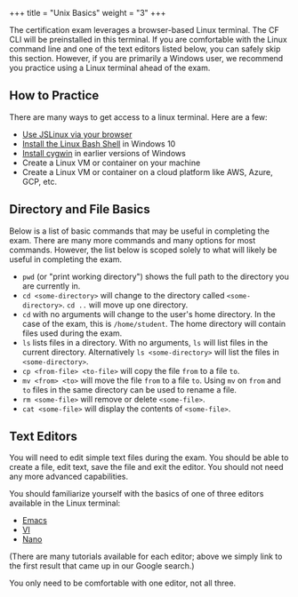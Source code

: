 +++
title = "Unix Basics"
weight = "3"
+++


The certification exam leverages a browser-based Linux terminal. The CF CLI will be preinstalled in this terminal. If you are comfortable with the Linux command line and one of the text editors listed below, you can safely skip this section. However, if you are primarily a Windows user, we recommend you practice using a Linux terminal ahead of the exam.

## How to Practice

There are many ways to get access to a linux terminal. Here are a few:

- [Use JSLinux via your browser](https://bellard.org/jslinux/vm.html?url=https://bellard.org/jslinux/buildroot-x86.cfg)
- [Install the Linux Bash Shell](https://www.howtogeek.com/249966/how-to-install-and-use-the-linux-bash-shell-on-windows-10/)  in Windows 10 
- [Install cygwin](https://www.cygwin.com/) in earlier versions of Windows
- Create a Linux VM or container on your machine
- Create a Linux VM or container on a cloud platform like AWS, Azure, GCP, etc.

## Directory and File Basics

Below is a list of basic commands that may be useful in completing the exam. There are many more commands and many options for most commands. However, the list below is scoped solely to what will likely be useful in completing the exam.

* `pwd` (or "print working directory") shows the full path to the directory you are currently in.
* `cd <some-directory>` will change to the directory called `<some-directory>`. `cd ..` will move up one directory.
* `cd` with no arguments will change to the user's home directory. In the case of the exam, this is `/home/student`. The home directory will contain files used during the exam.
* `ls` lists files in a directory. With no arguments, `ls` will list files in the current directory. Alternatively `ls <some-directory>` will list the files in `<some-directory>`.
* `cp <from-file> <to-file>` will copy the file `from` to a file `to`. 
* `mv <from> <to>` will move the file `from` to a file `to`. Using `mv` on `from` and `to` files in the same directory can be used to rename a file.
* `rm <some-file>` will remove or delete `<some-file>`.  
* `cat <some-file>` will display the contents of `<some-file>`.

## Text Editors

You will need to edit simple text files during the exam. You should be able to create a file, edit text, save the file and exit the editor. You should not need any more advanced capabilities.

You should familiarize yourself with the basics of one of three editors available in the Linux terminal:

- [Emacs](https://www.gnu.org/software/emacs/tour/index.html) 
- [VI](http://heather.cs.ucdavis.edu/~matloff/UnixAndC/Editors/ViIntro.html)
- [Nano](https://www.howtogeek.com/howto/42980/the-beginners-guide-to-nano-the-linux-command-line-text-editor/) 

(There are many tutorials available for each editor; above we simply link to the first result that came up in our Google search.)

You only need to be comfortable with one editor, not all three.
